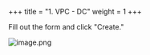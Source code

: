 +++
title = "1. VPC - DC"
weight = 1
+++


Fill out the form and click "Create."


![image.png](/images/004-iv-setup-vpc-dc-resources/14-628428-image.png)



